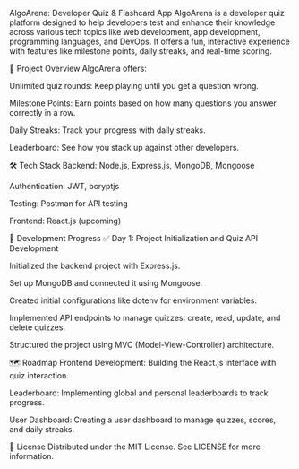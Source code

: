 AlgoArena: Developer Quiz & Flashcard App
AlgoArena is a developer quiz platform designed to help developers test and enhance their knowledge across various tech topics like web development, app development, programming languages, and DevOps. It offers a fun, interactive experience with features like milestone points, daily streaks, and real-time scoring.

🚀 Project Overview
AlgoArena offers:

Unlimited quiz rounds: Keep playing until you get a question wrong.

Milestone Points: Earn points based on how many questions you answer correctly in a row.

Daily Streaks: Track your progress with daily streaks.

Leaderboard: See how you stack up against other developers.

🛠️ Tech Stack
Backend: Node.js, Express.js, MongoDB, Mongoose

Authentication: JWT, bcryptjs

Testing: Postman for API testing

Frontend: React.js (upcoming)

📅 Development Progress
✅ Day 1: Project Initialization and Quiz API Development

Initialized the backend project with Express.js.

Set up MongoDB and connected it using Mongoose.

Created initial configurations like dotenv for environment variables.

Implemented API endpoints to manage quizzes: create, read, update, and delete quizzes.

Structured the project using MVC (Model-View-Controller) architecture.

🗺️ Roadmap
Frontend Development: Building the React.js interface with quiz interaction.

Leaderboard: Implementing global and personal leaderboards to track progress.

User Dashboard: Creating a user dashboard to manage quizzes, scores, and daily streaks.

📄 License
Distributed under the MIT License. See LICENSE for more information.
